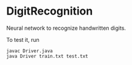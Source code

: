 # DigitRecognition
Neural network to recognize handwritten digits.

To test it, run

```
javac Driver.java
java Driver train.txt test.txt
```